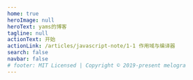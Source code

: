 ```yaml
---
home: true
heroImage: null
heroText: yams的博客
tagline: null
actionText: 开始
actionLink: /articles/javascript-note/1-1 作用域与编译器
search: false
navbar: false
# footer: MIT Licensed | Copyright © 2019-present melogra
---
```

